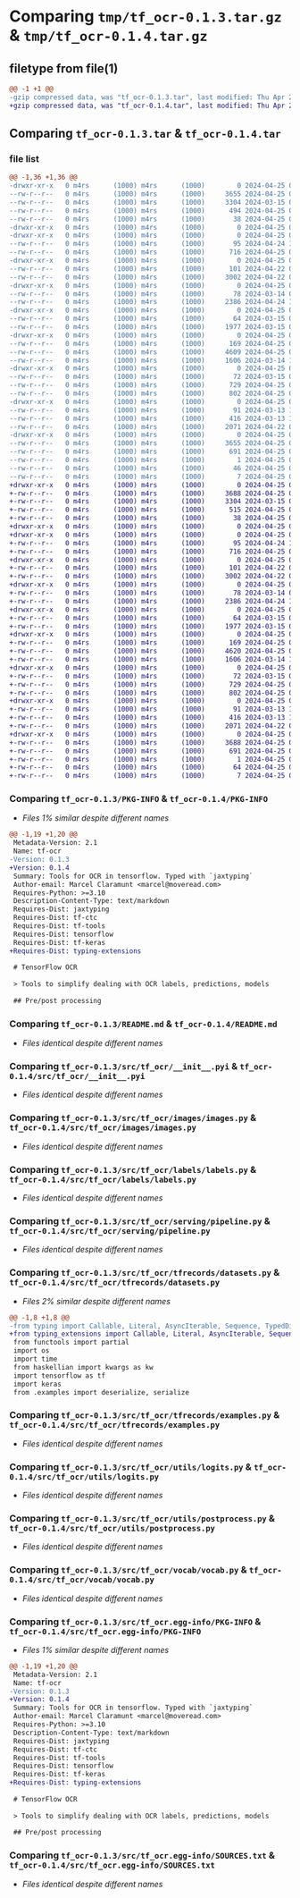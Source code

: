 # Comparing `tmp/tf_ocr-0.1.3.tar.gz` & `tmp/tf_ocr-0.1.4.tar.gz`

## filetype from file(1)

```diff
@@ -1 +1 @@
-gzip compressed data, was "tf_ocr-0.1.3.tar", last modified: Thu Apr 25 06:57:52 2024, max compression
+gzip compressed data, was "tf_ocr-0.1.4.tar", last modified: Thu Apr 25 07:20:17 2024, max compression
```

## Comparing `tf_ocr-0.1.3.tar` & `tf_ocr-0.1.4.tar`

### file list

```diff
@@ -1,36 +1,36 @@
-drwxr-xr-x   0 m4rs      (1000) m4rs      (1000)        0 2024-04-25 06:57:52.714238 tf_ocr-0.1.3/
--rw-r--r--   0 m4rs      (1000) m4rs      (1000)     3655 2024-04-25 06:57:52.714238 tf_ocr-0.1.3/PKG-INFO
--rw-r--r--   0 m4rs      (1000) m4rs      (1000)     3304 2024-03-15 09:08:54.000000 tf_ocr-0.1.3/README.md
--rw-r--r--   0 m4rs      (1000) m4rs      (1000)      494 2024-04-25 06:57:50.000000 tf_ocr-0.1.3/pyproject.toml
--rw-r--r--   0 m4rs      (1000) m4rs      (1000)       38 2024-04-25 06:57:52.714238 tf_ocr-0.1.3/setup.cfg
-drwxr-xr-x   0 m4rs      (1000) m4rs      (1000)        0 2024-04-25 06:57:52.704238 tf_ocr-0.1.3/src/
-drwxr-xr-x   0 m4rs      (1000) m4rs      (1000)        0 2024-04-25 06:57:52.704238 tf_ocr-0.1.3/src/tf_ocr/
--rw-r--r--   0 m4rs      (1000) m4rs      (1000)       95 2024-04-24 16:58:23.000000 tf_ocr-0.1.3/src/tf_ocr/__init__.py
--rw-r--r--   0 m4rs      (1000) m4rs      (1000)      716 2024-04-25 06:34:35.000000 tf_ocr-0.1.3/src/tf_ocr/__init__.pyi
-drwxr-xr-x   0 m4rs      (1000) m4rs      (1000)        0 2024-04-25 06:57:52.704238 tf_ocr-0.1.3/src/tf_ocr/images/
--rw-r--r--   0 m4rs      (1000) m4rs      (1000)      101 2024-04-22 09:02:59.000000 tf_ocr-0.1.3/src/tf_ocr/images/__init__.py
--rw-r--r--   0 m4rs      (1000) m4rs      (1000)     3002 2024-04-22 09:02:46.000000 tf_ocr-0.1.3/src/tf_ocr/images/images.py
-drwxr-xr-x   0 m4rs      (1000) m4rs      (1000)        0 2024-04-25 06:57:52.704238 tf_ocr-0.1.3/src/tf_ocr/labels/
--rw-r--r--   0 m4rs      (1000) m4rs      (1000)       78 2024-03-14 04:50:41.000000 tf_ocr-0.1.3/src/tf_ocr/labels/__init__.py
--rw-r--r--   0 m4rs      (1000) m4rs      (1000)     2386 2024-04-24 17:29:16.000000 tf_ocr-0.1.3/src/tf_ocr/labels/labels.py
-drwxr-xr-x   0 m4rs      (1000) m4rs      (1000)        0 2024-04-25 06:57:52.704238 tf_ocr-0.1.3/src/tf_ocr/serving/
--rw-r--r--   0 m4rs      (1000) m4rs      (1000)       64 2024-03-15 07:32:33.000000 tf_ocr-0.1.3/src/tf_ocr/serving/__init__.py
--rw-r--r--   0 m4rs      (1000) m4rs      (1000)     1977 2024-03-15 09:44:36.000000 tf_ocr-0.1.3/src/tf_ocr/serving/pipeline.py
-drwxr-xr-x   0 m4rs      (1000) m4rs      (1000)        0 2024-04-25 06:57:52.704238 tf_ocr-0.1.3/src/tf_ocr/tfrecords/
--rw-r--r--   0 m4rs      (1000) m4rs      (1000)      169 2024-04-25 06:34:15.000000 tf_ocr-0.1.3/src/tf_ocr/tfrecords/__init__.py
--rw-r--r--   0 m4rs      (1000) m4rs      (1000)     4609 2024-04-25 06:34:10.000000 tf_ocr-0.1.3/src/tf_ocr/tfrecords/datasets.py
--rw-r--r--   0 m4rs      (1000) m4rs      (1000)     1606 2024-03-14 16:27:34.000000 tf_ocr-0.1.3/src/tf_ocr/tfrecords/examples.py
-drwxr-xr-x   0 m4rs      (1000) m4rs      (1000)        0 2024-04-25 06:57:52.714238 tf_ocr-0.1.3/src/tf_ocr/utils/
--rw-r--r--   0 m4rs      (1000) m4rs      (1000)       72 2024-03-15 08:59:17.000000 tf_ocr-0.1.3/src/tf_ocr/utils/__init__.py
--rw-r--r--   0 m4rs      (1000) m4rs      (1000)      729 2024-04-25 06:57:33.000000 tf_ocr-0.1.3/src/tf_ocr/utils/logits.py
--rw-r--r--   0 m4rs      (1000) m4rs      (1000)      802 2024-04-25 06:57:39.000000 tf_ocr-0.1.3/src/tf_ocr/utils/postprocess.py
-drwxr-xr-x   0 m4rs      (1000) m4rs      (1000)        0 2024-04-25 06:57:52.714238 tf_ocr-0.1.3/src/tf_ocr/vocab/
--rw-r--r--   0 m4rs      (1000) m4rs      (1000)       91 2024-03-13 13:27:25.000000 tf_ocr-0.1.3/src/tf_ocr/vocab/__init__.py
--rw-r--r--   0 m4rs      (1000) m4rs      (1000)      416 2024-03-13 13:56:11.000000 tf_ocr-0.1.3/src/tf_ocr/vocab/test_vocab.py
--rw-r--r--   0 m4rs      (1000) m4rs      (1000)     2071 2024-04-22 05:20:12.000000 tf_ocr-0.1.3/src/tf_ocr/vocab/vocab.py
-drwxr-xr-x   0 m4rs      (1000) m4rs      (1000)        0 2024-04-25 06:57:52.714238 tf_ocr-0.1.3/src/tf_ocr.egg-info/
--rw-r--r--   0 m4rs      (1000) m4rs      (1000)     3655 2024-04-25 06:57:52.000000 tf_ocr-0.1.3/src/tf_ocr.egg-info/PKG-INFO
--rw-r--r--   0 m4rs      (1000) m4rs      (1000)      691 2024-04-25 06:57:52.000000 tf_ocr-0.1.3/src/tf_ocr.egg-info/SOURCES.txt
--rw-r--r--   0 m4rs      (1000) m4rs      (1000)        1 2024-04-25 06:57:52.000000 tf_ocr-0.1.3/src/tf_ocr.egg-info/dependency_links.txt
--rw-r--r--   0 m4rs      (1000) m4rs      (1000)       46 2024-04-25 06:57:52.000000 tf_ocr-0.1.3/src/tf_ocr.egg-info/requires.txt
--rw-r--r--   0 m4rs      (1000) m4rs      (1000)        7 2024-04-25 06:57:52.000000 tf_ocr-0.1.3/src/tf_ocr.egg-info/top_level.txt
+drwxr-xr-x   0 m4rs      (1000) m4rs      (1000)        0 2024-04-25 07:20:17.954235 tf_ocr-0.1.4/
+-rw-r--r--   0 m4rs      (1000) m4rs      (1000)     3688 2024-04-25 07:20:17.954235 tf_ocr-0.1.4/PKG-INFO
+-rw-r--r--   0 m4rs      (1000) m4rs      (1000)     3304 2024-03-15 09:08:54.000000 tf_ocr-0.1.4/README.md
+-rw-r--r--   0 m4rs      (1000) m4rs      (1000)      515 2024-04-25 07:20:14.000000 tf_ocr-0.1.4/pyproject.toml
+-rw-r--r--   0 m4rs      (1000) m4rs      (1000)       38 2024-04-25 07:20:17.954235 tf_ocr-0.1.4/setup.cfg
+drwxr-xr-x   0 m4rs      (1000) m4rs      (1000)        0 2024-04-25 07:20:17.944235 tf_ocr-0.1.4/src/
+drwxr-xr-x   0 m4rs      (1000) m4rs      (1000)        0 2024-04-25 07:20:17.954235 tf_ocr-0.1.4/src/tf_ocr/
+-rw-r--r--   0 m4rs      (1000) m4rs      (1000)       95 2024-04-24 16:58:23.000000 tf_ocr-0.1.4/src/tf_ocr/__init__.py
+-rw-r--r--   0 m4rs      (1000) m4rs      (1000)      716 2024-04-25 06:34:35.000000 tf_ocr-0.1.4/src/tf_ocr/__init__.pyi
+drwxr-xr-x   0 m4rs      (1000) m4rs      (1000)        0 2024-04-25 07:20:17.954235 tf_ocr-0.1.4/src/tf_ocr/images/
+-rw-r--r--   0 m4rs      (1000) m4rs      (1000)      101 2024-04-22 09:02:59.000000 tf_ocr-0.1.4/src/tf_ocr/images/__init__.py
+-rw-r--r--   0 m4rs      (1000) m4rs      (1000)     3002 2024-04-22 09:02:46.000000 tf_ocr-0.1.4/src/tf_ocr/images/images.py
+drwxr-xr-x   0 m4rs      (1000) m4rs      (1000)        0 2024-04-25 07:20:17.954235 tf_ocr-0.1.4/src/tf_ocr/labels/
+-rw-r--r--   0 m4rs      (1000) m4rs      (1000)       78 2024-03-14 04:50:41.000000 tf_ocr-0.1.4/src/tf_ocr/labels/__init__.py
+-rw-r--r--   0 m4rs      (1000) m4rs      (1000)     2386 2024-04-24 17:29:16.000000 tf_ocr-0.1.4/src/tf_ocr/labels/labels.py
+drwxr-xr-x   0 m4rs      (1000) m4rs      (1000)        0 2024-04-25 07:20:17.954235 tf_ocr-0.1.4/src/tf_ocr/serving/
+-rw-r--r--   0 m4rs      (1000) m4rs      (1000)       64 2024-03-15 07:32:33.000000 tf_ocr-0.1.4/src/tf_ocr/serving/__init__.py
+-rw-r--r--   0 m4rs      (1000) m4rs      (1000)     1977 2024-03-15 09:44:36.000000 tf_ocr-0.1.4/src/tf_ocr/serving/pipeline.py
+drwxr-xr-x   0 m4rs      (1000) m4rs      (1000)        0 2024-04-25 07:20:17.954235 tf_ocr-0.1.4/src/tf_ocr/tfrecords/
+-rw-r--r--   0 m4rs      (1000) m4rs      (1000)      169 2024-04-25 06:34:15.000000 tf_ocr-0.1.4/src/tf_ocr/tfrecords/__init__.py
+-rw-r--r--   0 m4rs      (1000) m4rs      (1000)     4620 2024-04-25 07:03:46.000000 tf_ocr-0.1.4/src/tf_ocr/tfrecords/datasets.py
+-rw-r--r--   0 m4rs      (1000) m4rs      (1000)     1606 2024-03-14 16:27:34.000000 tf_ocr-0.1.4/src/tf_ocr/tfrecords/examples.py
+drwxr-xr-x   0 m4rs      (1000) m4rs      (1000)        0 2024-04-25 07:20:17.954235 tf_ocr-0.1.4/src/tf_ocr/utils/
+-rw-r--r--   0 m4rs      (1000) m4rs      (1000)       72 2024-03-15 08:59:17.000000 tf_ocr-0.1.4/src/tf_ocr/utils/__init__.py
+-rw-r--r--   0 m4rs      (1000) m4rs      (1000)      729 2024-04-25 06:57:33.000000 tf_ocr-0.1.4/src/tf_ocr/utils/logits.py
+-rw-r--r--   0 m4rs      (1000) m4rs      (1000)      802 2024-04-25 06:57:39.000000 tf_ocr-0.1.4/src/tf_ocr/utils/postprocess.py
+drwxr-xr-x   0 m4rs      (1000) m4rs      (1000)        0 2024-04-25 07:20:17.954235 tf_ocr-0.1.4/src/tf_ocr/vocab/
+-rw-r--r--   0 m4rs      (1000) m4rs      (1000)       91 2024-03-13 13:27:25.000000 tf_ocr-0.1.4/src/tf_ocr/vocab/__init__.py
+-rw-r--r--   0 m4rs      (1000) m4rs      (1000)      416 2024-03-13 13:56:11.000000 tf_ocr-0.1.4/src/tf_ocr/vocab/test_vocab.py
+-rw-r--r--   0 m4rs      (1000) m4rs      (1000)     2071 2024-04-22 05:20:12.000000 tf_ocr-0.1.4/src/tf_ocr/vocab/vocab.py
+drwxr-xr-x   0 m4rs      (1000) m4rs      (1000)        0 2024-04-25 07:20:17.954235 tf_ocr-0.1.4/src/tf_ocr.egg-info/
+-rw-r--r--   0 m4rs      (1000) m4rs      (1000)     3688 2024-04-25 07:20:17.000000 tf_ocr-0.1.4/src/tf_ocr.egg-info/PKG-INFO
+-rw-r--r--   0 m4rs      (1000) m4rs      (1000)      691 2024-04-25 07:20:17.000000 tf_ocr-0.1.4/src/tf_ocr.egg-info/SOURCES.txt
+-rw-r--r--   0 m4rs      (1000) m4rs      (1000)        1 2024-04-25 07:20:17.000000 tf_ocr-0.1.4/src/tf_ocr.egg-info/dependency_links.txt
+-rw-r--r--   0 m4rs      (1000) m4rs      (1000)       64 2024-04-25 07:20:17.000000 tf_ocr-0.1.4/src/tf_ocr.egg-info/requires.txt
+-rw-r--r--   0 m4rs      (1000) m4rs      (1000)        7 2024-04-25 07:20:17.000000 tf_ocr-0.1.4/src/tf_ocr.egg-info/top_level.txt
```

### Comparing `tf_ocr-0.1.3/PKG-INFO` & `tf_ocr-0.1.4/PKG-INFO`

 * *Files 1% similar despite different names*

```diff
@@ -1,19 +1,20 @@
 Metadata-Version: 2.1
 Name: tf-ocr
-Version: 0.1.3
+Version: 0.1.4
 Summary: Tools for OCR in tensorflow. Typed with `jaxtyping`
 Author-email: Marcel Claramunt <marcel@moveread.com>
 Requires-Python: >=3.10
 Description-Content-Type: text/markdown
 Requires-Dist: jaxtyping
 Requires-Dist: tf-ctc
 Requires-Dist: tf-tools
 Requires-Dist: tensorflow
 Requires-Dist: tf-keras
+Requires-Dist: typing-extensions
 
 # TensorFlow OCR
 
 > Tools to simplify dealing with OCR labels, predictions, models
 
 ## Pre/post processing
```

### Comparing `tf_ocr-0.1.3/README.md` & `tf_ocr-0.1.4/README.md`

 * *Files identical despite different names*

### Comparing `tf_ocr-0.1.3/src/tf_ocr/__init__.pyi` & `tf_ocr-0.1.4/src/tf_ocr/__init__.pyi`

 * *Files identical despite different names*

### Comparing `tf_ocr-0.1.3/src/tf_ocr/images/images.py` & `tf_ocr-0.1.4/src/tf_ocr/images/images.py`

 * *Files identical despite different names*

### Comparing `tf_ocr-0.1.3/src/tf_ocr/labels/labels.py` & `tf_ocr-0.1.4/src/tf_ocr/labels/labels.py`

 * *Files identical despite different names*

### Comparing `tf_ocr-0.1.3/src/tf_ocr/serving/pipeline.py` & `tf_ocr-0.1.4/src/tf_ocr/serving/pipeline.py`

 * *Files identical despite different names*

### Comparing `tf_ocr-0.1.3/src/tf_ocr/tfrecords/datasets.py` & `tf_ocr-0.1.4/src/tf_ocr/tfrecords/datasets.py`

 * *Files 2% similar despite different names*

```diff
@@ -1,8 +1,8 @@
-from typing import Callable, Literal, AsyncIterable, Sequence, TypedDict, Unpack, NotRequired
+from typing_extensions import Callable, Literal, AsyncIterable, Sequence, TypedDict, Unpack, NotRequired
 from functools import partial
 import os
 import time
 from haskellian import kwargs as kw
 import tensorflow as tf
 import keras
 from .examples import deserialize, serialize
```

### Comparing `tf_ocr-0.1.3/src/tf_ocr/tfrecords/examples.py` & `tf_ocr-0.1.4/src/tf_ocr/tfrecords/examples.py`

 * *Files identical despite different names*

### Comparing `tf_ocr-0.1.3/src/tf_ocr/utils/logits.py` & `tf_ocr-0.1.4/src/tf_ocr/utils/logits.py`

 * *Files identical despite different names*

### Comparing `tf_ocr-0.1.3/src/tf_ocr/utils/postprocess.py` & `tf_ocr-0.1.4/src/tf_ocr/utils/postprocess.py`

 * *Files identical despite different names*

### Comparing `tf_ocr-0.1.3/src/tf_ocr/vocab/vocab.py` & `tf_ocr-0.1.4/src/tf_ocr/vocab/vocab.py`

 * *Files identical despite different names*

### Comparing `tf_ocr-0.1.3/src/tf_ocr.egg-info/PKG-INFO` & `tf_ocr-0.1.4/src/tf_ocr.egg-info/PKG-INFO`

 * *Files 1% similar despite different names*

```diff
@@ -1,19 +1,20 @@
 Metadata-Version: 2.1
 Name: tf-ocr
-Version: 0.1.3
+Version: 0.1.4
 Summary: Tools for OCR in tensorflow. Typed with `jaxtyping`
 Author-email: Marcel Claramunt <marcel@moveread.com>
 Requires-Python: >=3.10
 Description-Content-Type: text/markdown
 Requires-Dist: jaxtyping
 Requires-Dist: tf-ctc
 Requires-Dist: tf-tools
 Requires-Dist: tensorflow
 Requires-Dist: tf-keras
+Requires-Dist: typing-extensions
 
 # TensorFlow OCR
 
 > Tools to simplify dealing with OCR labels, predictions, models
 
 ## Pre/post processing
```

### Comparing `tf_ocr-0.1.3/src/tf_ocr.egg-info/SOURCES.txt` & `tf_ocr-0.1.4/src/tf_ocr.egg-info/SOURCES.txt`

 * *Files identical despite different names*

